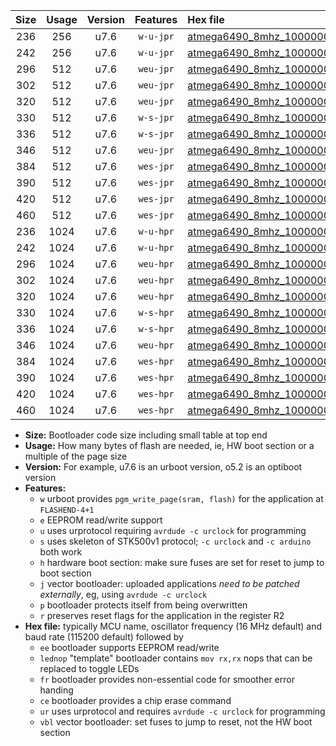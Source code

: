 |Size|Usage|Version|Features|Hex file|
|:-:|:-:|:-:|:-:|:--|
|236|256|u7.6|`w-u-jpr`|[atmega6490_8mhz_1000000bps_ur_vbl.hex](https://raw.githubusercontent.com/stefanrueger/urboot/main/bootloaders/atmega6490/fcpu_8mhz/1000000_bps/atmega6490_8mhz_1000000bps_ur_vbl.hex)|
|242|256|u7.6|`w-u-jpr`|[atmega6490_8mhz_1000000bps_lednop_ur_vbl.hex](https://raw.githubusercontent.com/stefanrueger/urboot/main/bootloaders/atmega6490/fcpu_8mhz/1000000_bps/atmega6490_8mhz_1000000bps_lednop_ur_vbl.hex)|
|296|512|u7.6|`weu-jpr`|[atmega6490_8mhz_1000000bps_ee_ur_vbl.hex](https://raw.githubusercontent.com/stefanrueger/urboot/main/bootloaders/atmega6490/fcpu_8mhz/1000000_bps/atmega6490_8mhz_1000000bps_ee_ur_vbl.hex)|
|302|512|u7.6|`weu-jpr`|[atmega6490_8mhz_1000000bps_ee_lednop_ur_vbl.hex](https://raw.githubusercontent.com/stefanrueger/urboot/main/bootloaders/atmega6490/fcpu_8mhz/1000000_bps/atmega6490_8mhz_1000000bps_ee_lednop_ur_vbl.hex)|
|320|512|u7.6|`weu-jpr`|[atmega6490_8mhz_1000000bps_ee_lednop_fr_ur_vbl.hex](https://raw.githubusercontent.com/stefanrueger/urboot/main/bootloaders/atmega6490/fcpu_8mhz/1000000_bps/atmega6490_8mhz_1000000bps_ee_lednop_fr_ur_vbl.hex)|
|330|512|u7.6|`w-s-jpr`|[atmega6490_8mhz_1000000bps_vbl.hex](https://raw.githubusercontent.com/stefanrueger/urboot/main/bootloaders/atmega6490/fcpu_8mhz/1000000_bps/atmega6490_8mhz_1000000bps_vbl.hex)|
|336|512|u7.6|`w-s-jpr`|[atmega6490_8mhz_1000000bps_lednop_vbl.hex](https://raw.githubusercontent.com/stefanrueger/urboot/main/bootloaders/atmega6490/fcpu_8mhz/1000000_bps/atmega6490_8mhz_1000000bps_lednop_vbl.hex)|
|346|512|u7.6|`weu-jpr`|[atmega6490_8mhz_1000000bps_ee_lednop_fr_ce_ur_vbl.hex](https://raw.githubusercontent.com/stefanrueger/urboot/main/bootloaders/atmega6490/fcpu_8mhz/1000000_bps/atmega6490_8mhz_1000000bps_ee_lednop_fr_ce_ur_vbl.hex)|
|384|512|u7.6|`wes-jpr`|[atmega6490_8mhz_1000000bps_ee_vbl.hex](https://raw.githubusercontent.com/stefanrueger/urboot/main/bootloaders/atmega6490/fcpu_8mhz/1000000_bps/atmega6490_8mhz_1000000bps_ee_vbl.hex)|
|390|512|u7.6|`wes-jpr`|[atmega6490_8mhz_1000000bps_ee_lednop_vbl.hex](https://raw.githubusercontent.com/stefanrueger/urboot/main/bootloaders/atmega6490/fcpu_8mhz/1000000_bps/atmega6490_8mhz_1000000bps_ee_lednop_vbl.hex)|
|420|512|u7.6|`wes-jpr`|[atmega6490_8mhz_1000000bps_ee_lednop_fr_vbl.hex](https://raw.githubusercontent.com/stefanrueger/urboot/main/bootloaders/atmega6490/fcpu_8mhz/1000000_bps/atmega6490_8mhz_1000000bps_ee_lednop_fr_vbl.hex)|
|460|512|u7.6|`wes-jpr`|[atmega6490_8mhz_1000000bps_ee_lednop_fr_ce_vbl.hex](https://raw.githubusercontent.com/stefanrueger/urboot/main/bootloaders/atmega6490/fcpu_8mhz/1000000_bps/atmega6490_8mhz_1000000bps_ee_lednop_fr_ce_vbl.hex)|
|236|1024|u7.6|`w-u-hpr`|[atmega6490_8mhz_1000000bps_ur.hex](https://raw.githubusercontent.com/stefanrueger/urboot/main/bootloaders/atmega6490/fcpu_8mhz/1000000_bps/atmega6490_8mhz_1000000bps_ur.hex)|
|242|1024|u7.6|`w-u-hpr`|[atmega6490_8mhz_1000000bps_lednop_ur.hex](https://raw.githubusercontent.com/stefanrueger/urboot/main/bootloaders/atmega6490/fcpu_8mhz/1000000_bps/atmega6490_8mhz_1000000bps_lednop_ur.hex)|
|296|1024|u7.6|`weu-hpr`|[atmega6490_8mhz_1000000bps_ee_ur.hex](https://raw.githubusercontent.com/stefanrueger/urboot/main/bootloaders/atmega6490/fcpu_8mhz/1000000_bps/atmega6490_8mhz_1000000bps_ee_ur.hex)|
|302|1024|u7.6|`weu-hpr`|[atmega6490_8mhz_1000000bps_ee_lednop_ur.hex](https://raw.githubusercontent.com/stefanrueger/urboot/main/bootloaders/atmega6490/fcpu_8mhz/1000000_bps/atmega6490_8mhz_1000000bps_ee_lednop_ur.hex)|
|320|1024|u7.6|`weu-hpr`|[atmega6490_8mhz_1000000bps_ee_lednop_fr_ur.hex](https://raw.githubusercontent.com/stefanrueger/urboot/main/bootloaders/atmega6490/fcpu_8mhz/1000000_bps/atmega6490_8mhz_1000000bps_ee_lednop_fr_ur.hex)|
|330|1024|u7.6|`w-s-hpr`|[atmega6490_8mhz_1000000bps.hex](https://raw.githubusercontent.com/stefanrueger/urboot/main/bootloaders/atmega6490/fcpu_8mhz/1000000_bps/atmega6490_8mhz_1000000bps.hex)|
|336|1024|u7.6|`w-s-hpr`|[atmega6490_8mhz_1000000bps_lednop.hex](https://raw.githubusercontent.com/stefanrueger/urboot/main/bootloaders/atmega6490/fcpu_8mhz/1000000_bps/atmega6490_8mhz_1000000bps_lednop.hex)|
|346|1024|u7.6|`weu-hpr`|[atmega6490_8mhz_1000000bps_ee_lednop_fr_ce_ur.hex](https://raw.githubusercontent.com/stefanrueger/urboot/main/bootloaders/atmega6490/fcpu_8mhz/1000000_bps/atmega6490_8mhz_1000000bps_ee_lednop_fr_ce_ur.hex)|
|384|1024|u7.6|`wes-hpr`|[atmega6490_8mhz_1000000bps_ee.hex](https://raw.githubusercontent.com/stefanrueger/urboot/main/bootloaders/atmega6490/fcpu_8mhz/1000000_bps/atmega6490_8mhz_1000000bps_ee.hex)|
|390|1024|u7.6|`wes-hpr`|[atmega6490_8mhz_1000000bps_ee_lednop.hex](https://raw.githubusercontent.com/stefanrueger/urboot/main/bootloaders/atmega6490/fcpu_8mhz/1000000_bps/atmega6490_8mhz_1000000bps_ee_lednop.hex)|
|420|1024|u7.6|`wes-hpr`|[atmega6490_8mhz_1000000bps_ee_lednop_fr.hex](https://raw.githubusercontent.com/stefanrueger/urboot/main/bootloaders/atmega6490/fcpu_8mhz/1000000_bps/atmega6490_8mhz_1000000bps_ee_lednop_fr.hex)|
|460|1024|u7.6|`wes-hpr`|[atmega6490_8mhz_1000000bps_ee_lednop_fr_ce.hex](https://raw.githubusercontent.com/stefanrueger/urboot/main/bootloaders/atmega6490/fcpu_8mhz/1000000_bps/atmega6490_8mhz_1000000bps_ee_lednop_fr_ce.hex)|

- **Size:** Bootloader code size including small table at top end
- **Usage:** How many bytes of flash are needed, ie, HW boot section or a multiple of the page size
- **Version:** For example, u7.6 is an urboot version, o5.2 is an optiboot version
- **Features:**
  + `w` urboot provides `pgm_write_page(sram, flash)` for the application at `FLASHEND-4+1`
  + `e` EEPROM read/write support
  + `u` uses urprotocol requiring `avrdude -c urclock` for programming
  + `s` uses skeleton of STK500v1 protocol; `-c urclock` and `-c arduino` both work
  + `h` hardware boot section: make sure fuses are set for reset to jump to boot section
  + `j` vector bootloader: uploaded applications *need to be patched externally*, eg, using `avrdude -c urclock`
  + `p` bootloader protects itself from being overwritten
  + `r` preserves reset flags for the application in the register R2
- **Hex file:** typically MCU name, oscillator frequency (16 MHz default) and baud rate (115200 default) followed by
  + `ee` bootloader supports EEPROM read/write
  + `lednop` "template" bootloader contains `mov rx,rx` nops that can be replaced to toggle LEDs
  + `fr` bootloader provides non-essential code for smoother error handing
  + `ce` bootloader provides a chip erase command
  + `ur` uses urprotocol and requires `avrdude -c urclock` for programming
  + `vbl` vector bootloader: set fuses to jump to reset, not the HW boot section
